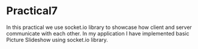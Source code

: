# Practical7

In this practical we use socket.io library to showcase how client and server communicate with each other. In my application I have implemented basic Picture Slideshow using socket.io library.

